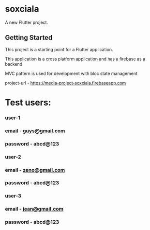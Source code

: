 # soxciala

A new Flutter project.

## Getting Started

This project is a starting point for a Flutter application.

This application is a cross platform application and has a firebase as a backend

MVC pattern is used for development with bloc state management 


project-url - https://media-project-soxxiala.firebaseapp.com


# Test users:

### user-1
### email - guys@gmail.com
### password - abcd@123

### user-2
### email - zeno@gmail.com
### password - abcd@123

### user-3
### email - jean@gmail.com
### password - abcd@123


